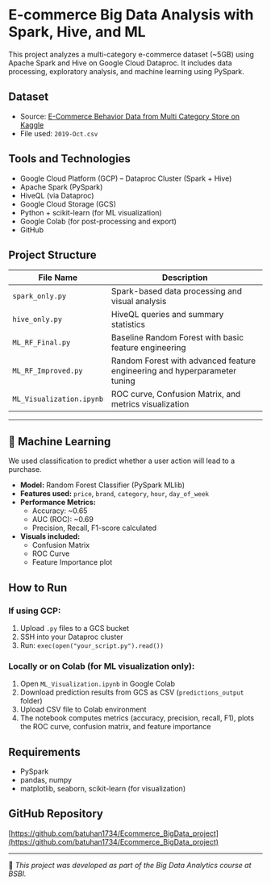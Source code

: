# E-commerce Big Data Analysis with Spark, Hive, and ML

This project analyzes a multi-category e-commerce dataset (~5GB) using Apache Spark and Hive on Google Cloud Dataproc. It includes data processing, exploratory analysis, and machine learning using PySpark.

## Dataset

- Source: [E-Commerce Behavior Data from Multi Category Store on Kaggle](https://www.kaggle.com/datasets/mkechinov/ecommerce-behavior-data-from-multi-category-store)
- File used: `2019-Oct.csv`

## Tools and Technologies

- Google Cloud Platform (GCP) – Dataproc Cluster (Spark + Hive)
- Apache Spark (PySpark)
- HiveQL (via Dataproc)
- Google Cloud Storage (GCS)
- Python + scikit-learn (for ML visualization)
- Google Colab (for post-processing and export)
- GitHub

## Project Structure

| File Name               | Description                                                                 |
|-------------------------|-----------------------------------------------------------------------------|
| `spark_only.py`         | Spark-based data processing and visual analysis                             |
| `hive_only.py`          | HiveQL queries and summary statistics                                       |
| `ML_RF_Final.py`        | Baseline Random Forest with basic feature engineering                       |
| `ML_RF_Improved.py`     | Random Forest with advanced feature engineering and hyperparameter tuning   |
| `ML_Visualization.ipynb`| ROC curve, Confusion Matrix, and metrics visualization                      |
---


## 🤖 Machine Learning

We used classification to predict whether a user action will lead to a purchase.

- **Model:** Random Forest Classifier (PySpark MLlib)
- **Features used:** `price`, `brand`, `category`, `hour`, `day_of_week`
- **Performance Metrics:**
  - Accuracy: ~0.65
  - AUC (ROC): ~0.69
  - Precision, Recall, F1-score calculated
- **Visuals included:**
  - Confusion Matrix
  - ROC Curve
  - Feature Importance plot

## How to Run

### If using GCP:
1. Upload `.py` files to a GCS bucket
2. SSH into your Dataproc cluster
3. Run: `exec(open("your_script.py").read())`

### Locally or on Colab (for ML visualization only):
1. Open `ML_Visualization.ipynb` in Google Colab
2. Download prediction results from GCS as CSV (`predictions_output` folder)
3. Upload CSV file to Colab environment
4. The notebook computes metrics (accuracy, precision, recall, F1), plots the ROC curve, confusion matrix, and feature importance

## Requirements

- PySpark
- pandas, numpy
- matplotlib, seaborn, scikit-learn (for visualization)

## GitHub Repository

[https://github.com/batuhan1734/Ecommerce_BigData_project](https://github.com/batuhan1734/Ecommerce_BigData_project)

---

📌 *This project was developed as part of the Big Data Analytics course at BSBI.*

